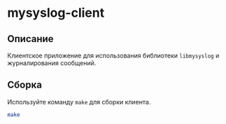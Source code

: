 # mysyslog-client

## Описание
Клиентское приложение для использования библиотеки `libmysyslog` и журналирования сообщений.

## Сборка
Используйте команду `make` для сборки клиента.

```bash
make
